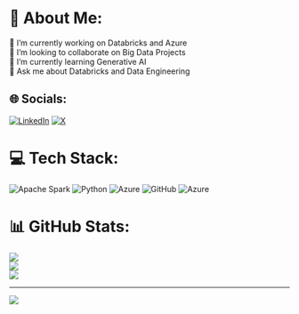 # 💫 About Me:
🔭 I’m currently working on Databricks and Azure<br>👯 I’m looking to collaborate on Big Data Projects<br>🌱 I’m currently learning Generative AI<br>💬 Ask me about Databricks and Data Engineering


## 🌐 Socials:
[![LinkedIn](https://img.shields.io/badge/LinkedIn-%230077B5.svg?logo=linkedin&logoColor=white)](https://linkedin.com/in/ajaypanday678) [![X](https://img.shields.io/badge/X-black.svg?logo=X&logoColor=white)](https://x.com/@ajaypanday678) 

# 💻 Tech Stack:
![Apache Spark](https://img.shields.io/badge/Apache%20Spark-FDEE21?style=for-the-badge&logo=apachespark&logoColor=black) ![Python](https://img.shields.io/badge/python-3670A0?style=for-the-badge&logo=python&logoColor=ffdd54) ![Azure](https://img.shields.io/badge/azure-%230072C6.svg?style=for-the-badge&logo=microsoftazure&logoColor=white) ![GitHub](https://img.shields.io/badge/github-%23121011.svg?style=for-the-badge&logo=github&logoColor=white) ![Azure](https://img.shields.io/badge/azure-%230072C6.svg?style=for-the-badge&logo=microsoftazure&logoColor=white)
# 📊 GitHub Stats:
![](https://github-readme-stats.vercel.app/api?username=ajaypanday678&theme=dark&hide_border=false&include_all_commits=false&count_private=false)<br/>
![](https://github-readme-streak-stats.herokuapp.com/?user=ajaypanday678&theme=dark&hide_border=false)<br/>
![](https://github-readme-stats.vercel.app/api/top-langs/?username=ajaypanday678&theme=dark&hide_border=false&include_all_commits=false&count_private=false&layout=compact)

---
[![](https://visitcount.itsvg.in/api?id=ajaypanday678&icon=0&color=0)](https://visitcount.itsvg.in)

<!-- Proudly created with GPRM ( https://gprm.itsvg.in ) -->
